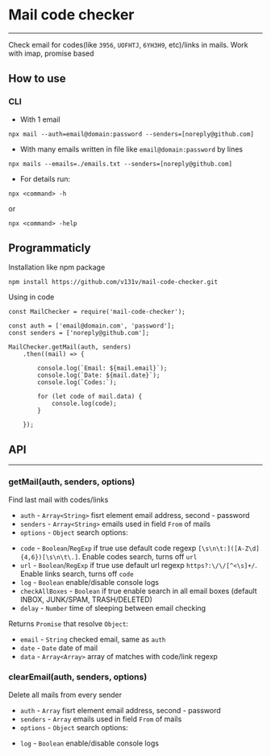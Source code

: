 # Mail code checker

---

Check email for codes(like `3956`, `UOFHTJ`, `6YH3H9`, etc)/links in mails. Work with imap, promise based

## How to use

### CLI

* With 1 email
```
npx mail --auth=email@domain:password --senders=[noreply@github.com]
```

* With many emails written in file like `email@domain:password` by lines
```
npx mails --emails=./emails.txt --senders=[noreply@github.com]
```

* For details run:
```
npx <command> -h
```
or
```
npx <command> -help
```

## Programmaticly

Installation like npm package
```
npm install https://github.com/v131v/mail-code-checker.git
```

Using in code
```
const MailChecker = require('mail-code-checker');

const auth = ['email@domain.com', 'password'];
const senders = ['noreply@github.com'];

MailChecker.getMail(auth, senders)
	.then((mail) => {

		console.log(`Email: ${mail.email}`);
		console.log(`Date: ${mail.date}`);
		console.log(`Codes:`);

		for (let code of mail.data) {
			console.log(code);
		}

	});
```

## API

---

### getMail(auth, senders, options)
Find last mail with codes/links

* `auth` - `Array<String>` fisrt element email address, second - password
* `senders` - `Array<String>` emails used in field `From` of mails
* `options` - `Object` search options:

- `code` - `Boolean`/`RegExp` if true use default code regexp `[\s\n\t:]([A-Z\d]{4,6})[\s\n\t\.]`. Enable codes search, turns off `url`
- `url` - `Boolean`/`RegExp` if true use default url regexp `https?:\/\/[^<\s]+/`. Enable links search, turns off `code`
- `log` - `Boolean` enable/disable console logs
- `checkAllBoxes` - `Boolean` if true enable search in all email boxes (default INBOX, JUNK/SPAM, TRASH/DELETED)
- `delay` - `Number` time of sleeping between email checking

Returns `Promise` that resolve `Object`:
- `email` - `String` checked email, same as `auth`
- `date` - `Date` date of mail
- `data` - `Array<Array>` array of matches with code/link regexp 

### clearEmail(auth, senders, options)
Delete all mails from every sender

* `auth` - `Array` fisrt element email address, second - password
* `senders` - `Array` emails used in field `From` of mails
* `options` - `Object` search options:

- `log` - `Boolean` enable/disable console logs
